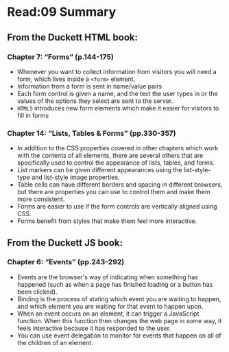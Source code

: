 # Read:09 Summary
## From the Duckett HTML book:
### Chapter 7: “Forms” (p.144-175)

* Whenever you want to collect information from visitors you will need a form, which lives inside a `<form>` element.
* Information from a form is sent in name/value pairs
* Each form control is given a name, and the text the user types in or the values of the options they select are sent to the server.
* `HTML5` introduces new form elements which make it easier for visitors to fill in forms
### Chapter 14: “Lists, Tables & Forms” (pp.330-357)

* In addition to the CSS properties covered in other chapters which work with the contents of all elements, there are several others that are specifically used to control the appearance of lists, tables, and forms.
* List markers can be given different appearances using the list-style-type and list-style image properties.
* Table cells can have different borders and spacing in different browsers, but there are properties you can use to control them and make them more consistent.
* Forms are easier to use if the form controls are vertically aligned using CSS.
* Forms benefit from styles that make them feel more interactive.
## From the Duckett JS book:
### Chapter 6: “Events” (pp.243-292)

* Events are the browser's way of indicating when something has happened (such as when a page has finished loading or a button has been clicked). 
* Binding is the process of stating which event you are waiting to happen, and which element you are waiting for that event to happen upon. 
* When an event occurs on an element, it can trigger a JavaScript function. When this function then changes the web page in some way, it feels interactive because it has responded to the user. 
* You can use event delegation to monitor for events that happen on all of the children of an element. 





